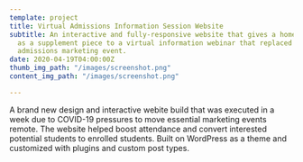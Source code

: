 ```yaml
---
template: project
title: Virtual Admissions Information Session Website
subtitle: An interactive and fully-responsive website that gives a home to and acts
  as a supplement piece to a virtual information webinar that replaced a semi-annual
  admissions marketing event.
date: 2020-04-19T04:00:00Z
thumb_img_path: "/images/screenshot.png"
content_img_path: "/images/screenshot.png"

---
```

A brand new design and interactive webite build that was executed in a week due to COVID-19 pressures to move essential marketing events remote. The website helped boost attendance and convert interested potential students to enrolled students. Built on WordPress as a theme and customized with plugins and custom post types.